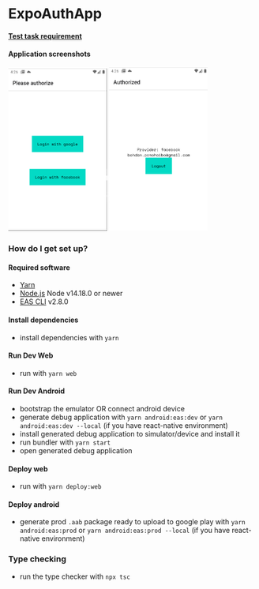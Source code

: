 # ExpoAuthApp

#### [Test task requirement](https://github.com/iguverse/tasks-candidates/issues/7)


#### Application screenshots

<span>
    <img src="./docs/NotAuthorized.png" alt="ItemDetails" width="200"/>
    <img src="./docs/Authorized.png" alt="ItemListScreen" width="200"/>
</span>

### How do I get set up?

#### Required software

- [Yarn](https://yarnpkg.com/en/)
- [Node.js](https://nodejs.org/en/) Node v14.18.0 or newer
- [EAS CLI](https://docs.expo.dev/build/setup/) v2.8.0

#### Install dependencies

- install dependencies with `yarn`

#### Run Dev Web 

- run with `yarn web`

#### Run Dev Android

- bootstrap the emulator OR connect android device
- generate debug application with `yarn android:eas:dev` or `yarn android:eas:dev --local` (if you have react-native environment)
- install generated debug application to simulator/device and install it
- run bundler with `yarn start`
- open generated debug application

#### Deploy web

- run with `yarn deploy:web`

#### Deploy android

- generate prod `.aab` package ready to upload to google play with `yarn android:eas:prod` or `yarn android:eas:prod --local` (if you have react-native environment)


### Type checking

- run the type checker with `npx tsc`
